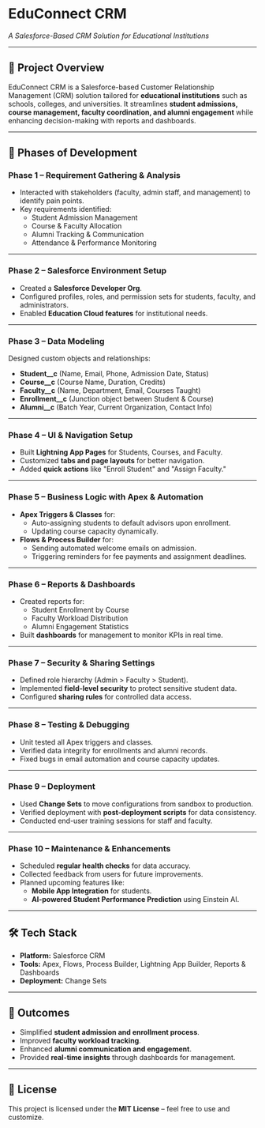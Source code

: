 # EduConnect CRM  
*A Salesforce-Based CRM Solution for Educational Institutions*  

---

## 📌 Project Overview  
EduConnect CRM is a Salesforce-based Customer Relationship Management (CRM) solution tailored for **educational institutions** such as schools, colleges, and universities. It streamlines **student admissions, course management, faculty coordination, and alumni engagement** while enhancing decision-making with reports and dashboards.  

---

## 🚀 Phases of Development  

### **Phase 1 – Requirement Gathering & Analysis**  
- Interacted with stakeholders (faculty, admin staff, and management) to identify pain points.  
- Key requirements identified:  
  - Student Admission Management  
  - Course & Faculty Allocation  
  - Alumni Tracking & Communication  
  - Attendance & Performance Monitoring  

---

### **Phase 2 – Salesforce Environment Setup**  
- Created a **Salesforce Developer Org**.  
- Configured profiles, roles, and permission sets for students, faculty, and administrators.  
- Enabled **Education Cloud features** for institutional needs.  

---

### **Phase 3 – Data Modeling**  
Designed custom objects and relationships:  
- **Student__c** (Name, Email, Phone, Admission Date, Status)  
- **Course__c** (Course Name, Duration, Credits)  
- **Faculty__c** (Name, Department, Email, Courses Taught)  
- **Enrollment__c** (Junction object between Student & Course)  
- **Alumni__c** (Batch Year, Current Organization, Contact Info)  

---

### **Phase 4 – UI & Navigation Setup**  
- Built **Lightning App Pages** for Students, Courses, and Faculty.  
- Customized **tabs and page layouts** for better navigation.  
- Added **quick actions** like "Enroll Student" and "Assign Faculty."  

---

### **Phase 5 – Business Logic with Apex & Automation**  
- **Apex Triggers & Classes** for:  
  - Auto-assigning students to default advisors upon enrollment.  
  - Updating course capacity dynamically.  
- **Flows & Process Builder** for:  
  - Sending automated welcome emails on admission.  
  - Triggering reminders for fee payments and assignment deadlines.  

---

### **Phase 6 – Reports & Dashboards**  
- Created reports for:  
  - Student Enrollment by Course  
  - Faculty Workload Distribution  
  - Alumni Engagement Statistics  
- Built **dashboards** for management to monitor KPIs in real time.  

---

### **Phase 7 – Security & Sharing Settings**  
- Defined role hierarchy (Admin > Faculty > Student).  
- Implemented **field-level security** to protect sensitive student data.  
- Configured **sharing rules** for controlled data access.  

---

### **Phase 8 – Testing & Debugging**  
- Unit tested all Apex triggers and classes.  
- Verified data integrity for enrollments and alumni records.  
- Fixed bugs in email automation and course capacity updates.  

---

### **Phase 9 – Deployment**  
- Used **Change Sets** to move configurations from sandbox to production.  
- Verified deployment with **post-deployment scripts** for data consistency.  
- Conducted end-user training sessions for staff and faculty.  

---

### **Phase 10 – Maintenance & Enhancements**  
- Scheduled **regular health checks** for data accuracy.  
- Collected feedback from users for future improvements.  
- Planned upcoming features like:  
  - **Mobile App Integration** for students.  
  - **AI-powered Student Performance Prediction** using Einstein AI.  

---

## 🛠️ Tech Stack  
- **Platform:** Salesforce CRM  
- **Tools:** Apex, Flows, Process Builder, Lightning App Builder, Reports & Dashboards  
- **Deployment:** Change Sets  

---

## 📌 Outcomes  
- Simplified **student admission and enrollment process**.  
- Improved **faculty workload tracking**.  
- Enhanced **alumni communication and engagement**.  
- Provided **real-time insights** through dashboards for management.  

---

## 📜 License  
This project is licensed under the **MIT License** – feel free to use and customize.  
